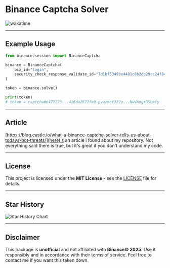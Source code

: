 # Binance Captcha Solver

<div>
    <img src="https://wakatime.com/badge/user/839267df-3912-44c6-97f4-9e3f0425b716/project/06032300-f18e-4196-bb00-404af191bdce.svg" alt="wakatime">
</div>

---

## Example Usage

```python
from binance.session import BinanceCaptcha

binance = BinanceCaptcha(
    biz_id="login",
    security_check_response_validate_id="7d1bf5349be4481c8b2de29cc24f8451"
)

token = binance.solve()

print(token)
# token = captcha#e479223...416da2622fe0-pvazmct322p...NwVAngrDSLmfy
```

---

## Article

[https://blog.castle.io/what-a-binance-captcha-solver-tells-us-about-todays-bot-threats/](here)is an article i found about my repository. 
Not everything said there is true, but it's great if you don't understand my code.

---

## License

This project is licensed under the **MIT License** - see the [LICENSE](LICENSE) file for details.

---

## Star History

 <picture>
   <source media="(prefers-color-scheme: dark)" srcset="https://api.star-history.com/svg?repos=xKiian/binance-captcha-solver&type=Date&theme=dark" />
   <source media="(prefers-color-scheme: light)" srcset="https://api.star-history.com/svg?repos=xKiian/binance-captcha-solver&type=Date" />
   <img alt="Star History Chart" src="https://api.star-history.com/svg?repos=xKiian/binance-captcha-solver&type=Date" />
 </picture>

---

## Disclaimer

This package is **unofficial** and not affiliated with **Binance© 2025**. Use it responsibly
and in accordance with their terms of service. Feel free to contact me if you want this taken down.